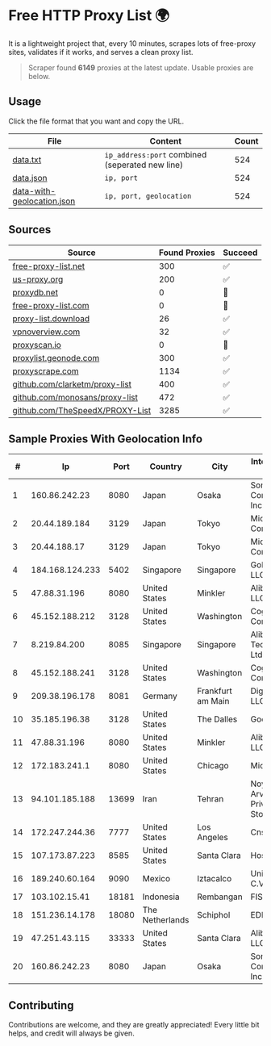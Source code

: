 
# Free HTTP Proxy List 🌍

It is a lightweight project that, every 10 minutes, scrapes lots of free-proxy sites, validates if it works, and serves a clean proxy list.


> Scraper found **6149** proxies at the latest update. Usable proxies are below.

## Usage

Click the file format that you want and copy the URL.


|File|Content|Count|
|----|-------|-----|
|[data.txt](https://raw.githubusercontent.com/themiralay/Proxy-List-World/master/data.txt)|`ip_address:port` combined (seperated new line)|524|
|[data.json](https://raw.githubusercontent.com/themiralay/Proxy-List-World/master/data.json)|`ip, port`|524|
|[data-with-geolocation.json](https://raw.githubusercontent.com/themiralay/Proxy-List-World/master/data-with-geolocation.json)|`ip, port, geolocation`|524|

## Sources

|Source|Found Proxies|Succeed|
|------|-------------|-------|
|[free-proxy-list.net](https://free-proxy-list.net)|300|✅|
|[us-proxy.org](https://www.us-proxy.org)|200|✅|
|[proxydb.net](http://proxydb.net)|0|🚫|
|[free-proxy-list.com](https://free-proxy-list.com/?page=&port=&type%5B%5D=http&type%5B%5D=https&up_time=0&search=Search)|0|🚫|
|[proxy-list.download](https://www.proxy-list.download/HTTP)|26|✅|
|[vpnoverview.com](https://vpnoverview.com/privacy/anonymous-browsing/free-proxy-servers)|32|✅|
|[proxyscan.io](https://www.proxyscan.io)|0|🚫|
|[proxylist.geonode.com](https://proxylist.geonode.com/api/proxy-list?limit=300&page=1&sort_by=lastChecked&sort_type=desc&protocols=http,https)|300|✅|
|[proxyscrape.com](https://api.proxyscrape.com/v2/?request=displayproxies&protocol=http&timeout=10000&country=all&ssl=all&anonymity=all)|1134|✅|
|[github.com/clarketm/proxy-list](https://raw.githubusercontent.com/clarketm/proxy-list/master/proxy-list-raw.txt)|400|✅|
|[github.com/monosans/proxy-list](https://raw.githubusercontent.com/monosans/proxy-list/main/proxies/http.txt)|472|✅|
|[github.com/TheSpeedX/PROXY-List](https://raw.githubusercontent.com/TheSpeedX/PROXY-List/master/http.txt)|3285|✅|


## Sample Proxies With Geolocation Info

|#|Ip|Port|Country|City|Internet Service Provider|
|-|--|----|-------|----|-------------------------|
|1|160.86.242.23|8080|Japan|Osaka|Sony Network Communications Inc|
|2|20.44.189.184|3129|Japan|Tokyo|Microsoft Corporation|
|3|20.44.188.17|3129|Japan|Tokyo|Microsoft Corporation|
|4|184.168.124.233|5402|Singapore|Singapore|GoDaddy.com, LLC|
|5|47.88.31.196|8080|United States|Minkler|Alibaba.com LLC|
|6|45.152.188.212|3128|United States|Washington|Cogent Communications|
|7|8.219.84.200|8085|Singapore|Singapore|Alibaba (US) Technology Co., Ltd.|
|8|45.152.188.241|3128|United States|Washington|Cogent Communications|
|9|209.38.196.178|8081|Germany|Frankfurt am Main|DigitalOcean, LLC|
|10|35.185.196.38|3128|United States|The Dalles|Google LLC|
|11|47.88.31.196|8080|United States|Minkler|Alibaba.com LLC|
|12|172.183.241.1|8080|United States|Chicago|Microsoft|
|13|94.101.185.188|13699|Iran|Tehran|Noyan Abr Arvan Co. ( Private Joint Stock)|
|14|172.247.244.36|7777|United States|Los Angeles|Cnservers LLC|
|15|107.173.87.223|8585|United States|Santa Clara|HostPapa|
|16|189.240.60.164|9090|Mexico|Iztacalco|Uninet S.A. de C.V.|
|17|103.102.15.41|18181|Indonesia|Rembangan|FISNET|
|18|151.236.14.178|18080|The Netherlands|Schiphol|EDIS GmbH|
|19|47.251.43.115|33333|United States|Santa Clara|Alibaba Cloud LLC|
|20|160.86.242.23|8080|Japan|Osaka|Sony Network Communications Inc|



## Contributing

Contributions are welcome, and they are greatly appreciated! Every
little bit helps, and credit will always be given.

